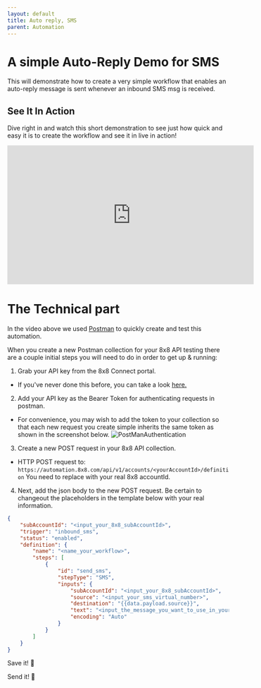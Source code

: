 ```yaml
---
layout: default
title: Auto reply, SMS
parent: Automation
---
```


# A simple Auto-Reply Demo for SMS

This will demonstrate how to create a very simple workflow that enables an auto-reply message is sent whenever an inbound SMS msg is received.

## See It In Action

Dive right in and watch this short demonstration to see just how quick and easy it is to create the workflow and see it in live in action!  

<iframe width="560" height="315" src="https://www.youtube.com/embed/IMGa7GhNRzg" title="YouTube video player" frameborder="0" allow="accelerometer; autoplay; clipboard-write; encrypted-media; gyroscope; picture-in-picture" allowfullscreen></iframe>

# The Technical part

In the video above we used [Postman](https://www.postman.com/downloads/) to quickly create and test this automation.

When you create a new Postman collection for your 8x8 API testing there are a couple initial steps you will need to do in order to get up & running:
1. Grab your API key from the 8x8 Connect portal.
  - If you've never done this before, you can take a look [here.](https://mlwrogers.github.io/cpaas-sandbox/docs/basics/apiKey/)
2. Add your API key as the Bearer Token for authenticating requests in postman.
  - For convenience, you may wish to add the token to your collection so that each new request you create simple inherits the same token as shown in the screenshot below.
  ![PostManAuthentication]()
3. Create a new POST request in your 8x8 API collection.  
  - HTTP POST request to: `https://automation.8x8.com/api/v1/accounts/<yourAccountId>/definition`
    You need to replace <yourAccountId> with your real 8x8 accountId.  
4. Next, add the json body to the new POST request.  Be certain to changeout the placeholders in the template below with your real information.  
```json
{
    "subAccountId": "<input_your_8x8_subAccountId>",
    "trigger": "inbound_sms",
    "status": "enabled",
    "definition": {
        "name": "<name_your_workflow>",
        "steps": [
            {
                "id": "send_sms",
                "stepType": "SMS",
                "inputs": {
                    "subAccountId": "<input_your_8x8_subAccountId>",
                    "source": "<input_your_sms_virtual_number>",
                    "destination": "{{data.payload.source}}",
                    "text": "<input_the_message_you_want_to_use_in_your_Auto-reply>",
                    "encoding": "Auto"
                }
            }
        ]
    }
}
```  

Save it!  💾  

Send it!  🚀  
